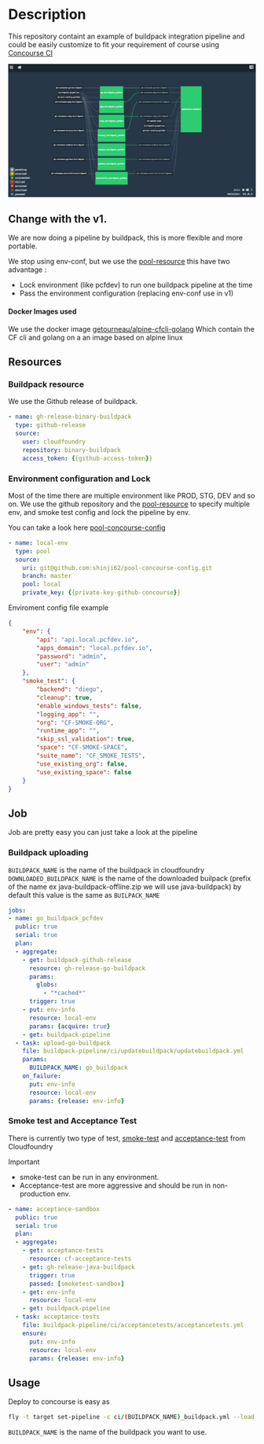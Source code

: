 # Description

This repository containt an example of buildpack integration pipeline and could be easily customize to fit
your requirement of course using [Concourse CI](http://concourse.ci/) 


!["Image"](images/img-pipeline.png)


## Change with the v1.
We are now doing a pipeline by buildpack, this is more flexible and more portable.

We stop using env-conf, but we use the [pool-resource](https://github.com/concourse/pool-resource) this have two advantage :

* Lock environment (like pcfdev) to run one buildpack pipeline at the time
* Pass the environment configuration (replacing env-conf use in v1)

#### Docker Images used
We use the docker image [getourneau/alpine-cfcli-golang](https://github.com/shinji62/alpine-docker-cfcli-golang) 
Which contain the CF cli and golang on a an image based on alpine linux

## Resources

### Buildpack resource
We use the Github release of buildpack.
```yaml
- name: gh-release-binary-buildpack
  type: github-release
  source:
    user: cloudfoundry
    repository: binary-buildpack
    access_token: {{github-access-token}}
```

### Environment configuration and Lock
Most of the time there are multiple environment like PROD, STG, DEV and so on.
We use the github repository and the [pool-resource](https://github.com/concourse/pool-resource) to specify multiple env, and smoke test config and lock the pipeline by env.

You can take a look here [pool-concourse-config](hhttps://github.com/shinji62/pool-concourse-config)
```yaml
- name: local-env
  type: pool
  source:
    uri: git@github.com:shinji62/pool-concourse-config.git
    branch: master
    pool: local
    private_key: {{private-key-github-concourse}}
```

Enviroment config file example

```json
{
    "env": {
        "api": "api.local.pcfdev.io",
        "apps_domain": "local.pcfdev.io",
        "password": "admin",
        "user": "admin"
    },
    "smoke_test": {
        "backend": "diego",
        "cleanup": true,
        "enable_windows_tests": false,
        "logging_app": "",
        "org": "CF-SMOKE-ORG",
        "runtime_app": "",
        "skip_ssl_validation": true,
        "space": "CF-SMOKE-SPACE",
        "suite_name": "CF_SMOKE_TESTS",
        "use_existing_org": false,
        "use_existing_space": false
    }
}
```


## Job
Job are pretty easy you can just take a look at the pipeline

### Buildpack uploading
`BUILDPACK_NAME` is the name of the buildpack in cloudfoundry 
`DOWNLOADED_BUILDPACK_NAME` is the name of the downloaded builpack (prefix of the name ex java-buildpack-offline.zip we will use java-buildpack) by default this value is the same as `BUILPACK_NAME`
```yaml
jobs:
- name: go_buildpack_pcfdev
  public: true
  serial: true
  plan:
  - aggregate:
    - get: buildpack-github-release
      resource: gh-release-go-buildpack
      params:
        globs:
          - "*cached*"
      trigger: true
    - put: env-info
      resource: local-env
      params: {acquire: true}
    - get: buildpack-pipeline
  - task: upload-go-buildpack
    file: buildpack-pipeline/ci/updatebuildpack/updatebuildpack.yml
    params:
      BUILDPACK_NAME: go_buildpack
    on_failure:
      put: env-info
      resource: local-env
      params: {release: env-info}
```


### Smoke test and Acceptance Test
There is currently two type of test, [smoke-test](https://github.com/cloudfoundry/cf-smoke-tests) and [acceptance-test](https://github.com/cloudfoundry/cf-acceptance-tests) from Cloudfoundry

Important
* smoke-test can be run in any environment.
* Acceptance-test are more aggressive and should be run in non-production env.


```yaml
- name: acceptance-sandbox
  public: true
  serial: true
  plan:
  - aggregate:
    - get: acceptance-tests
      resource: cf-acceptance-tests
    - get: gh-release-java-buildpack
      trigger: true
      passed: [smoketest-sandbox]
    - get: env-info
      resource: local-env
    - get: buildpack-pipeline 
  - task: acceptance-tests
    file: buildpack-pipeline/ci/acceptancetests/acceptancetests.yml
    ensure:
      put: env-info
      resource: local-env
      params: {release: env-info}
```





## Usage
Deploy to concourse is easy as 
```bash
fly -t target set-pipeline -c ci/(BUILDPACK_NAME)_buildpack.yml --load-vars-from credentials.yml -p (BUILDPACK_NAME)-pipeline
```

`BUILDPACK_NAME` is the name of the buildpack you want to use.



